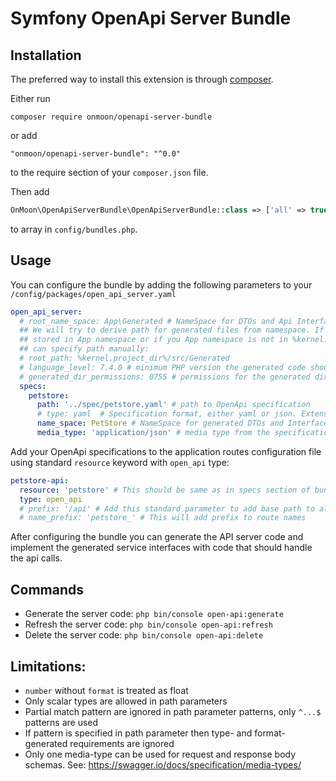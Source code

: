 # Symfony OpenApi Server Bundle

## Installation

The preferred way to install this extension is through [composer](http://getcomposer.org/download/).

Either run

```
composer require onmoon/openapi-server-bundle
```

or add

```
"onmoon/openapi-server-bundle": "^0.0"
```

to the require section of your `composer.json` file.

Then add 
```php
OnMoon\OpenApiServerBundle\OpenApiServerBundle::class => ['all' => true],
```
to array in `config/bundles.php`.

## Usage

You can configure the bundle by adding the following parameters to your `/config/packages/open_api_server.yaml`

```yaml
open_api_server:
  # root_name_space: App\Generated # NameSpace for DTOs and Api Interfaces
  ## We will try to derive path for generated files from namespace. If you do not want them to be 
  ## stored in App namespace or if you App namespace is not in %kernel.project_dir%/src/, then you
  ## can specify path manually:
  # root_path: %kernel.project_dir%/src/Generated 
  # language_level: 7.4.0 # minimum PHP version the generated code should be compatible with
  # generated_dir_permissions: 0755 # permissions for the generated directories
  specs:
    petstore:
      path: '../spec/petstore.yaml' # path to OpenApi specification
      # type: yaml  # Specification format, either yaml or json. Extension is used if omitted
      name_space: PetStore # NameSpace for generated DTOs and Interfaces
      media_type: 'application/json' # media type from the specification files to use for generating request and response DTOs
```

Add your OpenApi specifications to the application routes configuration file using standard `resource` keyword 
with `open_api` type:

```yaml
petstore-api:
  resource: 'petstore' # This should be same as in specs section of bundle config
  type: open_api
  # prefix: '/api' # Add this standard parameter to add base path to all paths in api
  # name_prefix: 'petstore_' # This will add prefix to route names 
```

After configuring the bundle you can generate the API server code and implement the generated service interfaces 
with code that should handle the api calls.

## Commands

- Generate the server code: `php bin/console open-api:generate`
- Refresh the server code: `php bin/console open-api:refresh`
- Delete the server code: `php bin/console open-api:delete`

## Limitations:

- `number` without `format` is treated as float
- Only scalar types are allowed in path parameters
- Partial match pattern are ignored in path parameter patterns, only `^...$` patterns are used
- If pattern is specified in path parameter then type- and format-generated requirements are ignored
- Only one media-type can be used for request and response body schemas. See: https://swagger.io/docs/specification/media-types/
